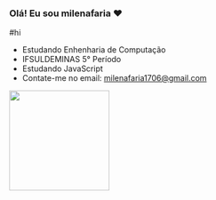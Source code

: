 ### Olá! Eu sou milenafaria ❤ 
#hi
- Estudando Enhenharia de Computação
- IFSULDEMINAS 5° Período
- Estudando JavaScript
- Contate-me no email: milenafaria1706@gmail.com

 <div>
  <a href="https://github.com/milenafaria">
  <img height="180em" src="https://github-readme-stats.vercel.app/api?username=petertrento&show_icons=true&theme=dracula&include_all_commits=true&count_private=true"/>
  
